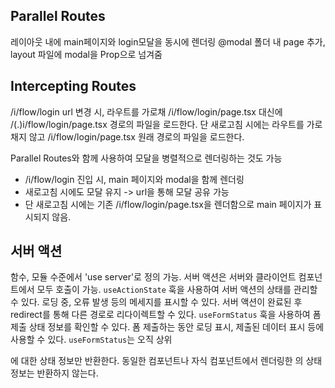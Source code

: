 ## Parallel Routes

레이아웃 내에 main페이지와 login모달을 동시에 렌더링
@modal 폴더 내 page 추가, layout 파일에 modal을 Prop으로 넘겨줌

## Intercepting Routes

/i/flow/login url 변경 시, 라우트를 가로채 /i/flow/login/page.tsx 대신에 /(.)i/flow/login/page.tsx 경로의 파일을 로드한다.
단 새로고침 시에는 라우트를 가로채지 않고 /i/flow/login/page.tsx 원래 경로의 파일을 로드한다.

Parallel Routes와 함께 사용하여 모달을 병렬적으로 렌더링하는 것도 가능

- /i/flow/login 진입 시, main 페이지와 modal을 함께 렌더링
- 새로고침 시에도 모달 유지 -> url을 통해 모달 공유 가능
- 단 새로고침 시에는 기존 /i/flow/login/page.tsx을 렌더함으로 main 페이지가 표시되지 않음.

## 서버 액션

함수, 모듈 수준에서 'use server'로 정의 가능.
서버 액션은 서버와 클라이언트 컴포넌트에서 모두 호출이 가능.
`useActionState` 훅을 사용하여 서버 액션의 상태를 관리할 수 있다. 로딩 중, 오류 발생 등의 메세지를 표시할 수 있다.
서버 액션이 완료된 후 redirect를 통해 다른 경로로 리다이렉트할 수 있다.
`useFormStatus` 훅을 사용하여 폼 제출 상태 정보를 확인할 수 있다. 폼 제출하는 동안 로딩 표시, 제출된 데이터 표시 등에 사용할 수 있다.
`useFormStatus`는 오직 상위 <form>에 대한 상태 정보만 반환한다. 동일한 컴포넌트나 자식 컴포넌트에서 렌더링한 <form>의 상태 정보는 반환하지 않는다.
